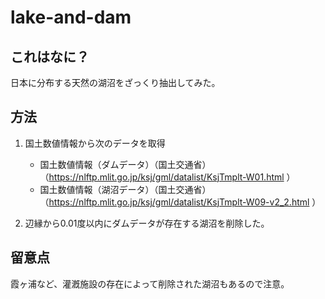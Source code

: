 # lake-and-dam

## これはなに？

日本に分布する天然の湖沼をざっくり抽出してみた。

## 方法

1. 国土数値情報から次のデータを取得
   - 国土数値情報（ダムデータ）（国土交通省）（https://nlftp.mlit.go.jp/ksj/gml/datalist/KsjTmplt-W01.html ）
   - 国土数値情報（湖沼データ）（国土交通省）（https://nlftp.mlit.go.jp/ksj/gml/datalist/KsjTmplt-W09-v2_2.html ）

2. 辺縁から0.01度以内にダムデータが存在する湖沼を削除した。

## 留意点

霞ヶ浦など、灌漑施設の存在によって削除された湖沼もあるので注意。

